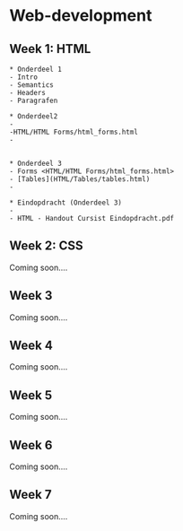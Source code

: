 # Web-development

## Week 1: HTML

    * Onderdeel 1
    - Intro
    - Semantics
    - Headers
    - Paragrafen

    * Onderdeel2
    -
    -HTML/HTML Forms/html_forms.html
    -


    * Onderdeel 3
    - Forms <HTML/HTML Forms/html_forms.html>
    - [Tables](HTML/Tables/tables.html)
    - 
    
    * Eindopdracht (Onderdeel 3)
    - 
    - HTML - Handout Cursist Eindopdracht.pdf

## Week 2: CSS

Coming soon....

## Week 3

Coming soon....

## Week 4

Coming soon....

## Week 5

Coming soon....

## Week 6

Coming soon....

## Week 7

Coming soon....